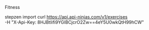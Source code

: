 Fitness

stepzen import curl https://api.api-ninjas.com/v1/exercises \
-H "X-Api-Key: 8HJBtIifi9YGIBCjcrO2Zw==4eY5U0wkQtH99hCW"
